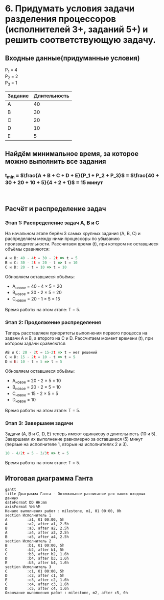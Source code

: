 # 6. Придумать условия задачи разделения процессоров (исполнителей 3+, заданий 5+) и решить соответствующую задачу.

## Входные данные(придуманные условия)

P<sub>1</sub> = 4<br>
P<sub>2</sub> = 2<br>
P<sub>3</sub> = 1

| Задание | Длительность |
|---------|--------------|
| A       | 40           |
| B       | 30           |
| C       | 20           |
| D       | 10           |
| E       | 5            |


## Найдём минимальное время, за которое можно выполнить все задания

### t<sub>min</sub> = $\frac{A + B + C + D + E}{P_1 + P_2 + P_3}$ = $\frac{40 + 30 + 20 + 10 + 5}{4 + 2 + 1}$ = 15 минут
<br>


## Расчёт и распределение задач

### Этап 1: Распределение задач A, B и C 

На начальном этапе берём 3 самых крупных задания (A, B, C) и распределяем между ними процессоры по убыванию производительности. Рассчитаем время \(t\), при котором их оставшиеся объёмы сравняются:

```javascript
А и В: 40 - 4t = 30 - 2t => t = 5
В и С: 30 - 2t = 20 - t => t = 10
С и D: 20 - t = 10 => t = 10
```

Обновляем оставшиеся объёмы:
- A<sub>новое</sub> = 40 - 4 × 5 = 20
- B<sub>новое</sub> = 30 - 2 × 5 = 20
- C<sub>новое</sub> = 20 - 1 × 5 = 15

Время работы на этом этапе: T = 5.



### Этап 2: Продолжение распределения

Теперь расставляем приоритеты выполнения первого процесса на задачи А и В, а второго на С и D. Рассчитаем момент времени \(t\), при котором задачи сравняются:

```javascript
AB и С: 20 - 2t = 15-2t => t = нет решений
С и D: 15 - 2t = 10 - t => t = 5
D и E: 10 - t = 5 => t = 5
```

Обновляем оставшиеся объёмы:
- A<sub>новое</sub> = 20 - 2 × 5 = 10
- B<sub>новое</sub> = 20 - 2 × 5 = 10
- C<sub>новое</sub> = 15 - 2 × 5 = 5
- D<sub>новое</sub> = 10

Время работы на этом этапе: T = 5.


### Этап 3: Завершаем задачи

Задачи (A, B и C, D, Е) теперь имеют одинаковую длительность (10 и 5). Завершаем их выполнение равномерно за оставшиеся \(5\) минут (первые на исполнителе 1, вторые на исполнителях 2 и 3).

```javascript
10 - 4/2t = 5 - 3/3t => t = 5
```
Время работы на этом этапе: T = 5.

## Итоговая диаграмма Ганта

```mermaid
gantt
title Диаграмма Ганта - Оптимальное расписание для наших входных данных
dateFormat DD HH:mm
axisFormat %H:%M
Начало выполнения работ : milestone, m1, 01 00:00, 0h
section Исполнитель 1
A         :a1, 01 00:00, 5h
A         :a2, after a1, 2.5h
B         :a3, after a2, 2.5h
A         :a4, after a3, 2.5h
B         :a5, after a4, 2.5h
section Исполнитель 2
B         :b1, 01 00:00, 5h
C         :b2, after b1, 5h
C         :b3, after b2, 1.6h
D         :b4, after b3, 1.6h
E         :b5, after b4, 1.6h
section Исполнитель 3
C         :c1, 01 00:00, 5h
D         :c2, after c1, 5h
E         :c3, after c2, 1.6h
C         :c4, after c3, 1.6h
D         :c5, after c4, 1.6h
Окончание выполнения работ : milestone, m2, after c5, 0h
```